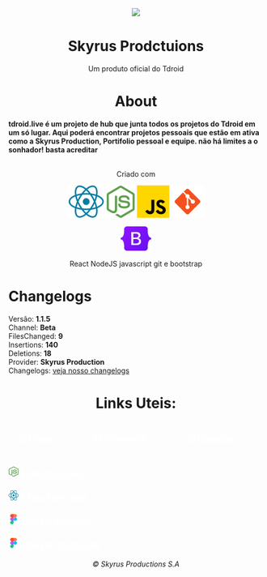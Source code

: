 <p align="center">
    <img src="https://github.com/Tdroid20/Tdroid20/assets/74636389/b09c5dfb-26ae-4d1f-919c-144feeb04e6a" width="90px" />
    <br>
    <h1 align="center">Skyrus Prodctuions</h1>
    <p align="center">Um produto oficial do Tdroid</p>
</p>

<h1 align="center">About</h1>
<strong>tdroid.live é um projeto de hub que junta todos os projetos do Tdroid em um só lugar. Aqui poderá encontrar projetos pessoais que estão em ativa como a Skyrus Production, Portifolio pessoal e equipe. não há limites a o sonhador! basta acreditar</strong>
<br>
<br>

<p align="center">Criado com</p>
<p align="center">
<img src="./PublicAssets/Icons/icon-react.png" />
<img src="./PublicAssets/Icons/icon-nodejs.png" />
<img src="./PublicAssets/Icons/icon-javscript.png" />
<img src="./PublicAssets/Icons/icon-git.png" />
</p>
<p align="center"><img src="./PublicAssets/Icons/Bootstrap_logo.svg.png" width="60px" /> </p>
<p align="center">React NodeJS javascript git e bootstrap</p>

# Changelogs

Versão: <strong>1.1.5</strong><br>
Channel: <strong>Beta</strong><br>
FilesChanged: **9** <br>
Insertions: **140** <br>
Deletions: **18** <br>
Provider: **Skyrus Production**<br>
Changelogs: [veja nosso changelogs](./Project/Changelog.md)

 <h1 align="center">Links Uteis: </h1>

<div style="display: flex; width: 100%; justify-content: space-around">
    <h3><a href="./Project/TODO.md" style="color: #fff;">📋┃Todo</h3>
    <h3><a href="./Project/Changelog.md" style="color: #fff;">🧾┃Changelog</h3>
    <h3><a href="./Project/BACKLOG.project" style="color: #fff;">📚┃Backlog</h3>
</div>
 <a href="" style="color: #fff;">
    <h3>
        <img src="./PublicAssets/Icons/icon-nodejs.png" alt="🎨" width="20px" height="20px"/> ┃Área Back-end
    </h3>
</a>
<a href="" style="color: #fff;">
    <h3>
        <img src="./PublicAssets/Icons/icon-react.png" alt="🎨" width="20px" height="20px"/> ┃Área Front-end
    </h3>
</a>
    <a href="" style="color: #fff;">
    <h3>
        <img src="./PublicAssets/Icons/icon-figma.png" alt="🎨" width="20px" height="20px"/>┃Projeto AboutMe
    </h3>
    </a>
    <a href="" style="color: #fff;">
    <h3>
        <img src="./PublicAssets/Icons/icon-figma.png" alt="🎨" width="20px" height="20px"/>┃Projeto MasterHUB
    </h3>
    </a>

<h6 align="center">© Skyrus Productions S.A</h6>
